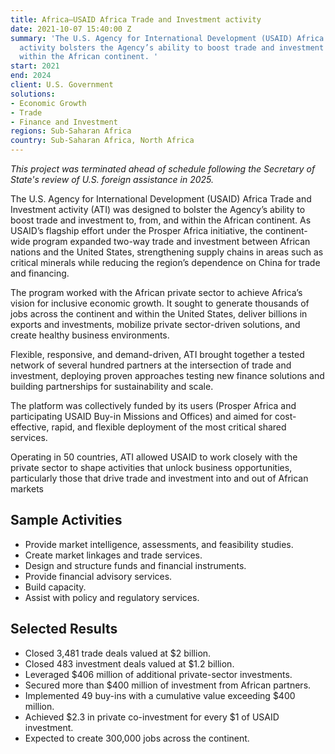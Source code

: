 ```yaml
---
title: Africa—USAID Africa Trade and Investment activity
date: 2021-10-07 15:40:00 Z
summary: 'The U.S. Agency for International Development (USAID) Africa Trade and Investment
  activity bolsters the Agency’s ability to boost trade and investment to, from, and
  within the African continent. '
start: 2021
end: 2024
client: U.S. Government
solutions:
- Economic Growth
- Trade
- Finance and Investment
regions: Sub-Saharan Africa
country: Sub-Saharan Africa, North Africa
---
```


<aside><em>This project was terminated ahead of schedule following the Secretary of State's review of U.S. foreign assistance in 2025.</em></aside>

The U.S. Agency for International Development (USAID) Africa Trade and Investment activity (ATI) was designed to bolster the Agency’s ability to boost trade and investment to, from, and within the African continent. As USAID’s flagship effort under the Prosper Africa initiative, the continent-wide program expanded two-way trade and investment between African nations and the United States, strengthening supply chains in areas such as critical minerals while reducing the region’s dependence on China for trade and financing.

The program worked with the African private sector to achieve Africa’s vision for inclusive economic growth. It sought to generate thousands of jobs across the continent and within the United States, deliver billions in exports and investments, mobilize private sector-driven solutions, and create healthy business environments.

Flexible, responsive, and demand-driven, ATI brought together a tested network of several hundred partners at the intersection of trade and investment, deploying proven approaches testing new finance solutions and building partnerships for sustainability and scale.

The platform was collectively funded by its users (Prosper Africa and participating USAID Buy-in Missions and Offices) and aimed for cost-effective, rapid, and flexible deployment of the most critical shared services.

Operating in 50 countries, ATI allowed USAID to work closely with the private sector to shape activities that unlock business opportunities, particularly those that drive trade and investment into and out of African markets


## Sample Activities

* Provide market intelligence, assessments, and feasibility studies.
* Create market linkages and trade services.
* Design and structure funds and financial instruments.
* Provide financial advisory services.
* Build capacity.
* Assist with policy and regulatory services.

## Selected Results

* Closed 3,481 trade deals valued at $2 billion.
* Closed 483 investment deals valued at $1.2 billion.
* Leveraged $406 million of additional private-sector investments.
* Secured more than $400 million of investment from African partners.
* Implemented 49 buy-ins with a cumulative value exceeding $400 million.
* Achieved $2.3 in private co-investment for every $1 of USAID investment.
* Expected to create 300,000 jobs across the continent.
